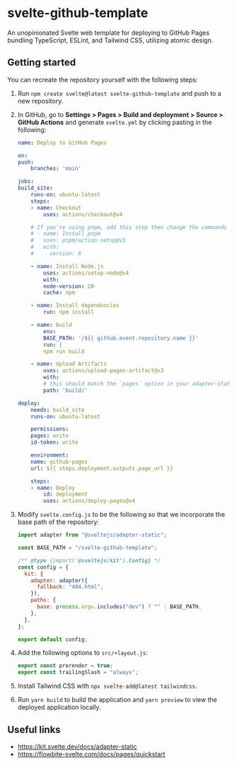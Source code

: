 # svelte-github-template

An unopinionated Svelte web template for deploying to GitHub Pages bundling TypeScript, ESLint, and Tailwind CSS, utilizing atomic design.

## Getting started

You can recreate the repository yourself with the following steps:

1. Run `npm create svelte@latest svelte-github-template` and push to a new repository.

2. In GitHub, go to **Settings > Pages > Build and deployment > Source > GitHub Actions** and generate `svelte.yml` by clicking pasting in the following:

   ```yml
   name: Deploy to GitHub Pages

   on:
   push:
       branches: 'main'

   jobs:
   build_site:
       runs-on: ubuntu-latest
       steps:
       - name: Checkout
           uses: actions/checkout@v4

       # If you're using pnpm, add this step then change the commands and cache key below to use `pnpm`
       # - name: Install pnpm
       #   uses: pnpm/action-setup@v3
       #   with:
       #     version: 8

       - name: Install Node.js
           uses: actions/setup-node@v4
           with:
           node-version: 20
           cache: npm

       - name: Install dependencies
           run: npm install

       - name: build
           env:
           BASE_PATH: '/${{ github.event.repository.name }}'
           run: |
           npm run build

       - name: Upload Artifacts
           uses: actions/upload-pages-artifact@v3
           with:
           # this should match the `pages` option in your adapter-static options
           path: 'build/'

   deploy:
       needs: build_site
       runs-on: ubuntu-latest

       permissions:
       pages: write
       id-token: write

       environment:
       name: github-pages
       url: ${{ steps.deployment.outputs.page_url }}

       steps:
       - name: Deploy
           id: deployment
           uses: actions/deploy-pages@v4
   ```

3. Modify `svelte.config.js` to be the following so that we incorporate the base path of the repository:

   ```js
   import adapter from "@sveltejs/adapter-static";

   const BASE_PATH = "/svelte-github-template";

   /** @type {import('@sveltejs/kit').Config} */
   const config = {
     kit: {
       adapter: adapter({
         fallback: "404.html",
       }),
       paths: {
         base: process.argv.includes("dev") ? "" : BASE_PATH,
       },
     },
   };

   export default config;
   ```

4. Add the following options to `src/+layout.js`:

   ```js
   export const prerender = true;
   export const trailingSlash = "always";
   ```

5. Install Tailwind CSS with `npx svelte-add@latest tailwindcss`.

6. Run `yarn build` to build the application and `yarn preview` to view the deployed application locally.

## Useful links

- https://kit.svelte.dev/docs/adapter-static
- https://flowbite-svelte.com/docs/pages/quickstart
